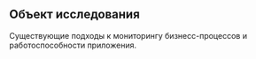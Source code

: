 ## Объект исследования  

Существующие подходы к мониторингу бизнесс-процессов и работоспособности приложения.
